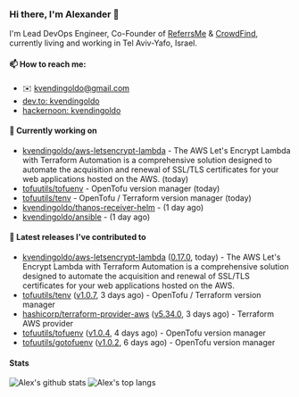 ### Hi there, I'm Alexander 👋

I'm Lead DevOps Engineer, Co-Founder of [ReferrsMe](https://referrs.me/) & [CrowdFind](https://crowdfind.ai/), currently living and working in Tel Aviv-Yafo, Israel.

#### 📫 How to reach me:

- ✉️ kvendingoldo@gmail.com
- [dev.to: kvendingoldo](https://dev.to/kvendingoldo)
- [hackernoon: kvendingoldo](https://hackernoon.com/u/kvendingoldo)

#### 👷 Currently working on


- [kvendingoldo/aws-letsencrypt-lambda](https://github.com/kvendingoldo/aws-letsencrypt-lambda) - The AWS Let&#39;s Encrypt Lambda with Terraform Automation is a comprehensive solution designed to automate the acquisition and renewal of SSL/TLS certificates for your web applications hosted on the AWS. (today)
- [tofuutils/tofuenv](https://github.com/tofuutils/tofuenv) - OpenTofu version manager (today)
- [tofuutils/tenv](https://github.com/tofuutils/tenv) - OpenTofu / Terraform version manager (today)
- [kvendingoldo/thanos-receiver-helm](https://github.com/kvendingoldo/thanos-receiver-helm) -  (1 day ago)
- [kvendingoldo/ansible](https://github.com/kvendingoldo/ansible) -  (1 day ago)

#### 🔭 Latest releases I've contributed to

- [kvendingoldo/aws-letsencrypt-lambda](https://github.com/kvendingoldo/aws-letsencrypt-lambda) ([0.17.0](https://github.com/kvendingoldo/aws-letsencrypt-lambda/releases/tag/0.17.0), today) - The AWS Let&#39;s Encrypt Lambda with Terraform Automation is a comprehensive solution designed to automate the acquisition and renewal of SSL/TLS certificates for your web applications hosted on the AWS.
- [tofuutils/tenv](https://github.com/tofuutils/tenv) ([v1.0.7](https://github.com/tofuutils/tenv/releases/tag/v1.0.7), 3 days ago) - OpenTofu / Terraform version manager
- [hashicorp/terraform-provider-aws](https://github.com/hashicorp/terraform-provider-aws) ([v5.34.0](https://github.com/hashicorp/terraform-provider-aws/releases/tag/v5.34.0), 3 days ago) - Terraform AWS provider
- [tofuutils/tofuenv](https://github.com/tofuutils/tofuenv) ([v1.0.4](https://github.com/tofuutils/tofuenv/releases/tag/v1.0.4), 4 days ago) - OpenTofu version manager
- [tofuutils/gotofuenv](https://github.com/tofuutils/gotofuenv) ([v1.0.2](https://github.com/tofuutils/gotofuenv/releases/tag/v1.0.2), 6 days ago) - OpenTofu version manager

#### Stats

![Alex's github stats](https://github-readme-stats.vercel.app/api?username=kvendingoldo&show_icons=true&theme=default&disable_animations=true&count_private=true&hide_rank=true&include_all_commits=true&custom_title=GitHub%20Stats&line_height=20)
![Alex's top langs](https://github-readme-stats.vercel.app/api/top-langs/?username=kvendingoldo&hide=tex,html,hcl,css,jupyter%20notebook&layout=compact)
